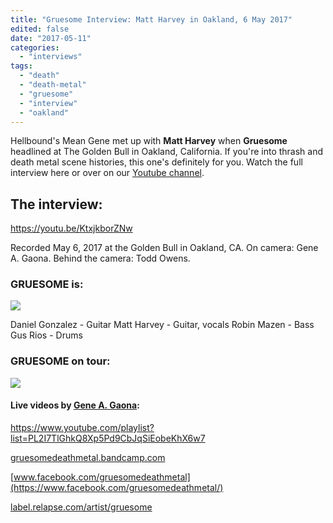 ```yaml
---
title: "Gruesome Interview: Matt Harvey in Oakland, 6 May 2017"
edited: false
date: "2017-05-11"
categories:
  - "interviews"
tags:
  - "death"
  - "death-metal"
  - "gruesome"
  - "interview"
  - "oakland"
---
```


Hellbound's Mean Gene met up with **Matt Harvey** when **Gruesome** headlined at The Golden Bull in Oakland, California. If you're into thrash and death metal scene histories, this one's definitely for you. Watch the full interview here or over on our [Youtube channel](https://www.youtube.com/channel/UC3ORrPGrqJlX4RMMMxHMntw).

## The interview:

https://youtu.be/KtxjkborZNw

Recorded May 6, 2017 at the Golden Bull in Oakland, CA. On camera: Gene A. Gaona. Behind the camera: Todd Owens.

### GRUESOME is:

![](https://hellbound.ca/wp-content/uploads/2017/05/Gruesome-band.jpg)

Daniel Gonzalez - Guitar Matt Harvey - Guitar, vocals Robin Mazen - Bass Gus Rios - Drums

### GRUESOME on tour:

![](https://hellbound.ca/wp-content/uploads/2017/05/Gruesome-tour-w-Obituary.jpg)

#### Live videos by [Gene A. Gaona](https://www.youtube.com/channel/UCwF_WQaG6gce_o4Ft3MeIbg):

https://www.youtube.com/playlist?list=PL2I7TlGhkQ8Xp5Pd9CbJqSiEobeKhX6w7

[gruesomedeathmetal.bandcamp.com](https://gruesomedeathmetal.bandcamp.com/)

[www.facebook.com/gruesomedeathmetal](https://www.facebook.com/gruesomedeathmetal/)

[label.relapse.com/artist/gruesome](https://label.relapse.com/artist/gruesome/)
